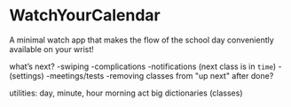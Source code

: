 # WatchYourCalendar
A minimal watch app that makes the flow of the school day conveniently available on your wrist!



what’s next?
-swiping
-complications
-notifications (next class is in `time`)
-(settings)
-meetings/tests
-removing classes from "up next" after done?


utilities:
day, minute, hour
morning act
big dictionaries (classes)

